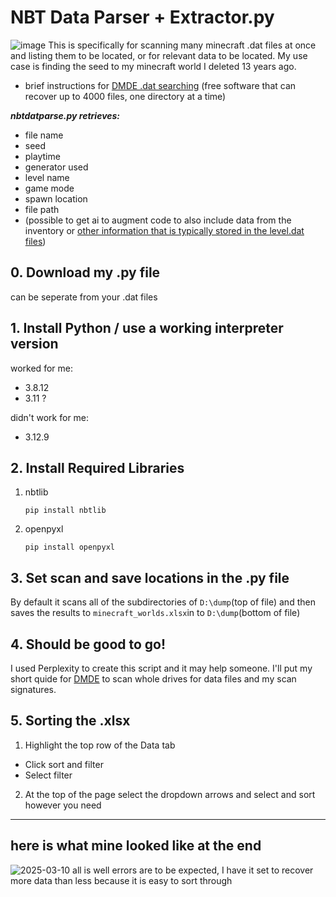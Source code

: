 # NBT Data Parser + Extractor.py
![image](https://github.com/user-attachments/assets/d78feab2-db47-4c15-9def-96c5117d0a8f)
This is specifically for scanning many minecraft .dat files at once and listing them to be located, or for relevant data to be located. My use case is finding the seed to my minecraft world I deleted 13 years ago.

- brief instructions for [DMDE .dat searching](optionalDMDE/info.md)
(free software that can recover up to 4000 files, one directory at a time)

***nbtdatparse.py retrieves:***
- file name
- seed
- playtime
- generator used
- level name
- game mode
- spawn location
- file path
- (possible to get ai to augment code to also include data from the inventory or [other information that is typically stored in the level.dat files](https://minecraft.wiki/w/Java_Edition_level_format))

## 0. Download my .py file
can be seperate from your .dat files


## 1. Install Python / use a working interpreter version
worked for me:
- 3.8.12
- 3.11 ?

didn't work for me:
- 3.12.9



## 2. Install Required Libraries
1. nbtlib
   ```
   pip install nbtlib
   ```
2. openpyxl
   ```
   pip install openpyxl
   ```

## 3. Set scan and save locations in the .py file
By default it scans all of the subdirectories of `D:\dump`(top of file) and then saves the results to `minecraft_worlds.xlsx`in to `D:\dump`(bottom of file)

## 4. Should be good to go!
I used Perplexity to create this script and it may help someone. I'll put my short quide for [DMDE](optionalDMDE/info.md) to scan whole drives for data files and my scan signatures.

## 5. Sorting the .xlsx
1. Highlight the top row of the Data tab
- Click sort and filter
- Select filter
2. At the top of the page select the dropdown arrows and select and sort however you need

----
## here is what mine looked like at the end
![2025-03-10 all is well](https://github.com/user-attachments/assets/52eaa2e9-7e88-49b3-9d7b-da7ebb16b6f3)
errors are to be expected, I have it set to recover more data than less because it is easy to sort through

